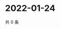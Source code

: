 # 2022-01-24

共 0 条

<!-- BEGIN WEIBO -->
<!-- 最后更新时间 Mon Jan 24 2022 16:13:43 GMT+0800 (China Standard Time) -->

<!-- END WEIBO -->
